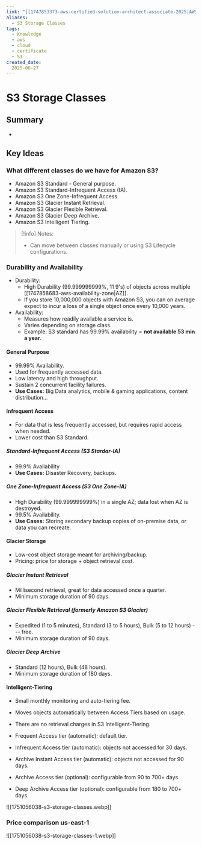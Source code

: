```yaml
---
link: "[[1747853373-aws-certified-solution-architect-associate-2025|AWS Certified Solution Architect Associate 2025]]"
aliases: 
  - S3 Storage Classes
tags:
  - Knowledge
  - aws
  - cloud
  - certificate
  - S3
created_date:
  2025-06-27
---
```

# S3 Storage Classes
## Summary
- 
## Key Ideas
### What different classes do we have for Amazon S3?
- Amazon S3 Standard - General purpose.
- Amazon S3 Standard-Infrequent Access (IA).
- Amazon S3 One Zone-Infrequent Access.
- Amazon S3 Glacier Instant Retrieval.
- Amazon S3 Glacier Flexible Retrieval.
- Amazon S3 Glacier Deep Archive.
- Amazon S3 Intelligent Tiering.

>[!info] Notes:
>- Can move between classes manually or using S3 Lifecycle configurations.

### Durability and Availability
- Durability:
  - High Durability (99.999999999%, 11 9's) of objects across multiple [[1747858683-aws-availability-zone|AZ]].
  - If you store 10,000,000 objects with Amazon S3, you can on average expect to incur a loss of a single object once every 10,000 years.
- Availability:
  - Measures how readily available a service is.
  - Varies depending on storage class.
  - Example: S3 standard has 99.99% availability = **not available 53 min a year**.

#### General Purpose
- 99.99% Availability.
- Used for frequently accessed data.
- Low latency and high throughput.
- Sustain 2 concurrent facility failures.
- **Use Cases:** Big Data analytics, mobile & gaming applications, content distribution...

#### Infrequent Access
- For data that is less frequently accessed, but requires rapid access when needed.
- Lower cost than S3 Standard.

##### Standard-Infrequent Access (S3 Stardar-IA)
- 99.9% Availability
- **Use Cases:** Disaster Recovery, backups.

##### One Zone-Infrequent Access (S3 One Zone-IA)
- High Durability (99.999999999%) in a single AZ; data lost when AZ is destroyed.
- 99.5% Availability.
- **Use Cases:** Storing secondary backup copies of on-premise data, or data you can recreate.

#### Glacier Storage
- Low-cost object storage meant for archiving/backup.
- Pricing: price for storage + object retrieval cost.

##### Glacier Instant Retrieval
- Millisecond retrieval, great for data accessed once a quarter.
- Minimum storage duration of 90 days.

##### Glacier Flexible Retrieval (formerly Amazon S3 Glacier)
- Expedited (1 to 5 minutes), Standard (3 to 5 hours), Bulk (5 to 12 hours) --- free.
- Minimum storage duration of 90 days.

##### Glacier Deep Archive
- Standard (12 hours), Bulk (48 hours).
- Minimum storage duration of 180 days.

#### Intelligent-Tiering
- Small monthly monitoring and auto-tiering fee.
- Moves objects automatically between Access Tiers based on usage.
- There are no retrieval charges in S3 Intelligent-Tiering.

- Frequent Access tier (automatic): default tier.
- Infrequent Access tier (automatic): objects not accessed for 30 days.
- Archive Instant Access tier (automatic): objects not accessed for 90 days.
- Archive Access tier (optional): configurable from 90 to 700+ days.
- Deep Archive Access tier (optional): configurable from 180 to 700+ days.

![[1751056038-s3-storage-classes.webp]]
### Price comparison us-east-1
![[1751056038-s3-storage-classes-1.webp]]

